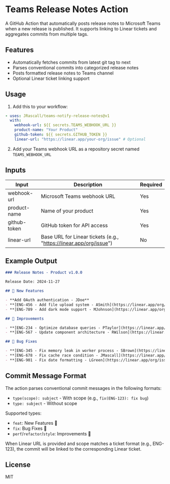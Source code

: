 # Teams Release Notes Action

A GitHub Action that automatically posts release notes to Microsoft Teams when a new release is published. It supports linking to Linear tickets and aggregates commits from multiple tags.

## Features

- Automatically fetches commits from latest git tag to next
- Parses conventional commits into categorized release notes
- Posts formatted release notes to Teams channel
- Optional Linear ticket linking support

## Usage

1. Add this to your workflow:

```yaml
- uses: JRascall/teams-notify-release-notes@v1
  with:
    webhook-url: ${{ secrets.TEAMS_WEBHOOK_URL }}
    product-name: "Your Product"
    github-token: ${{ secrets.GITHUB_TOKEN }}
    linear-url: "https://linear.app/your-org/issue" # Optional
```

2. Add your Teams webhook URL as a repository secret named `TEAMS_WEBHOOK_URL`

## Inputs

| Input        | Description                                                        | Required |
| ------------ | ------------------------------------------------------------------ | -------- |
| webhook-url  | Microsoft Teams webhook URL                                        | Yes      |
| product-name | Name of your product                                               | Yes      |
| github-token | GitHub token for API access                                        | Yes      |
| linear-url   | Base URL for Linear tickets (e.g., "https://linear.app/org/issue") | No       |

## Example Output

```markdown
### Release Notes - Product v1.0.0

Release Date: 2024-11-27

## 🚀 New Features

- **Add OAuth authentication - JDoe**
- **[ENG-456 - Add file upload system - ASmith](https://linear.app/org/issue/ENG-456)**
- **[ENG-789 - Add dark mode support - MJohnson](https://linear.app/org/issue/ENG-789)**

## 🔧 Improvements

- **[ENG-234 - Optimize database queries - PTaylor](https://linear.app/org/issue/ENG-234)**
- **[ENG-567 - Update component architecture - RWilson](https://linear.app/org/issue/ENG-567)**

## 🐛 Bug Fixes

- **[ENG-345 - Fix memory leak in worker process - SBrown](https://linear.app/org/issue/ENG-345)**
- **[ENG-678 - Fix cache race condition - JMascall](https://linear.app/org/issue/ENG-678)**
- **[ENG-901 - Fix date formatting - LGreen](https://linear.app/org/issue/ENG-901)**
```

## Commit Message Format

The action parses conventional commit messages in the following formats:

- `type(scope): subject` - With scope (e.g., `fix(ENG-123): fix bug`)
- `type: subject` - Without scope

Supported types:

- `feat`: New Features 🚀
- `fix`: Bug Fixes 🐛
- `perf`/`refactor`/`style`: Improvements 🔧

When Linear URL is provided and scope matches a ticket format (e.g., ENG-123), the commit will be linked to the corresponding Linear ticket.

## License

MIT
